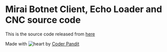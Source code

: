# Mirai Botnet Client, Echo Loader and CNC source code

This is the source code released from [here](http://hackforums.net/showthread.php?tid=5420472) 





Made with ![heart](https://cloud.githubusercontent.com/assets/4301109/16754758/82e3a63c-4813-11e6-9430-6015d98aeaab.png) by <a href=https://www.linkedin.com/in/coderpandit>Coder Pandit</a>

